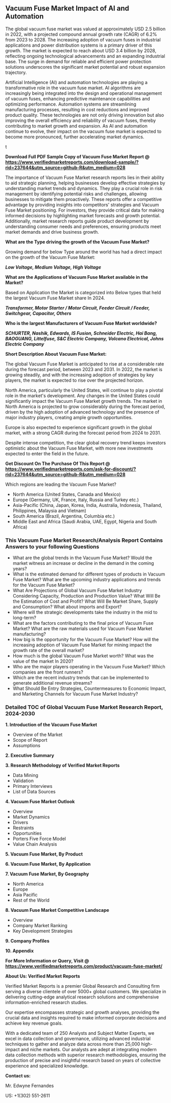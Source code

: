 <h2>Vacuum Fuse Market Impact of AI and Automation</h2><p>The global vacuum fuse market was valued at approximately USD 2.5 billion in 2022, with a projected compound annual growth rate (CAGR) of 6.2% from 2023 to 2028. The increasing adoption of vacuum fuses in industrial applications and power distribution systems is a primary driver of this growth. The market is expected to reach about USD 3.4 billion by 2028, reflecting ongoing technological advancements and an expanding industrial base. The surge in demand for reliable and efficient power protection solutions underscores the significant market potential and robust expansion trajectory.</p><p>Artificial Intelligence (AI) and automation technologies are playing a transformative role in the vacuum fuse market. AI algorithms are increasingly being integrated into the design and operational management of vacuum fuses, enhancing predictive maintenance capabilities and optimizing performance. Automation systems are streamlining manufacturing processes, resulting in cost reductions and improved product quality. These technologies are not only driving innovation but also improving the overall efficiency and reliability of vacuum fuses, thereby contributing to market growth and expansion. As AI and automation continue to evolve, their impact on the vacuum fuse market is expected to become more pronounced, further accelerating market dynamics.</p>t</p><p id="" class=""><strong>Download Full PDF Sample Copy of Vacuum Fuse Market Report @ <a href="https://www.verifiedmarketreports.com/download-sample/?rid=237644&utm_source=github-R&utm_medium=028" target="_blank">https://www.verifiedmarketreports.com/download-sample/?rid=237644&utm_source=github-R&utm_medium=028</a></strong></p><p>The importance of&nbsp;Vacuum Fuse Market research reports lies in their ability to aid strategic planning, helping businesses develop effective strategies by understanding market trends and dynamics. They play a crucial role in risk management by identifying potential risks and challenges, allowing businesses to mitigate them proactively. These reports offer a competitive advantage by providing insights into competitors' strategies and Vacuum Fuse Market positioning. For investors, they provide critical data for making informed decisions by highlighting market forecasts and growth potential. Additionally, market research reports guide product development by understanding consumer needs and preferences, ensuring products meet market demands and drive business growth.</p><p><strong>What are the&nbsp;Type driving the growth of the Vacuum Fuse Market?</strong></p><p id="" class="">Growing demand for below Type around the world has had a direct impact on the growth of the Vacuum Fuse Market:</p><em><strong>Low Voltage, Medium Voltage, High Voltage</strong></em></p><strong>What are the&nbsp;Applications&nbsp;of Vacuum Fuse Market available in the Market?</strong></p><p id="" class="">Based on Application the Market is categorized into Below types that held the largest Vacuum Fuse Market share In 2024.</p><em><strong>Transformer, Motor Starter / Motor Circuit, Feeder Circuit / Feeder, Switchgear, Capacitor, Others</strong></em></p><strong>Who is the largest Manufacturers of Vacuum Fuse Market worldwide?</strong></p><p><em><strong>SCHURTER, Nashik, Edwards, IS Fusion, Schneider Electric, Hai Bang, BAOGUANG, Littelfuse, S&C Electric Company, Volcano Electrical, Johns Electric Company</strong></em></p><p id="" class=""><strong>Short Description About Vacuum Fuse Market:</strong></p><p>The global Vacuum Fuse Market is anticipated to rise at a considerable rate during the forecast period, between 2023 and 2031. In 2022, the market is growing steadily, and with the increasing adoption of strategies by key players, the market is expected to rise over the projected horizon.</p><p>North America, particularly the United States, will continue to play a pivotal role in the market's development. Any changes in the United States could significantly impact the Vacuum Fuse Market growth trends. The market in North America is projected to grow considerably during the forecast period, driven by the high adoption of advanced technology and the presence of major industry players, creating ample growth opportunities.</p><p>Europe is also expected to experience significant growth in the global market, with a strong CAGR during the forecast period from 2024 to 2031.</p><p>Despite intense competition, the clear global recovery trend keeps investors optimistic about the Vacuum Fuse Market, with more new investments expected to enter the field in the future.</p><p id="" class=""><strong>Get Discount On The Purchase Of This Report @ <a href="https://www.verifiedmarketreports.com/ask-for-discount/?rid=237644&utm_source=github-R&utm_medium=028" target="_blank">https://www.verifiedmarketreports.com/ask-for-discount/?rid=237644&utm_source=github-R&utm_medium=028</a></strong></p>Which regions are leading the Vacuum Fuse Market?</p><ul><li>North America (United States, Canada and Mexico)</li><li>Europe (Germany, UK, France, Italy, Russia and Turkey etc.)</li><li>Asia-Pacific (China, Japan, Korea, India, Australia, Indonesia, Thailand, Philippines, Malaysia and Vietnam)</li><li>South America (Brazil, Argentina, Columbia etc.)</li><li>Middle East and Africa (Saudi Arabia, UAE, Egypt, Nigeria and South Africa)</li></ul><h3 id="" class="">This Vacuum Fuse Market Research/Analysis Report Contains Answers to your following Questions</h3><ul><li>What are the global trends in the Vacuum Fuse Market? Would the market witness an increase or decline in the demand in the coming years?</li><li>What is the estimated demand for different types of products in Vacuum Fuse Market? What are the upcoming industry applications and trends for the Vacuum Fuse Market?</li><li>What Are Projections of Global Vacuum Fuse Market Industry Considering Capacity, Production and Production Value? What Will Be the Estimation of Cost and Profit? What Will Be Market Share, Supply and Consumption? What about imports and Export?</li><li>Where will the strategic developments take the industry in the mid to long-term?</li><li>What are the factors contributing to the final price of Vacuum Fuse Market? What are the raw materials used for Vacuum Fuse Market manufacturing?</li><li>How big is the opportunity for the Vacuum Fuse Market? How will the increasing adoption of Vacuum Fuse Market for mining impact the growth rate of the overall market?</li><li>How much is the global Vacuum Fuse Market worth? What was the value of the market In 2020?</li><li>Who are the major players operating in the Vacuum Fuse Market? Which companies are the front runners?</li><li>Which are the recent industry trends that can be implemented to generate additional revenue streams?</li><li>What Should Be Entry Strategies, Countermeasures to Economic Impact, and Marketing Channels for Vacuum Fuse Market Industry?</li></ul><h3 id="" class="">Detailed TOC of Global Vacuum Fuse Market Research Report, 2024-2030</h3><p id="" class=""><strong>1. Introduction of the Vacuum Fuse Market</strong></p><ul><li>Overview of the Market</li><li>Scope of Report</li><li>Assumptions</li></ul><p id="" class=""><strong>2. Executive Summary</strong></p><p id="" class=""><strong>3. Research Methodology of Verified Market Reports</strong></p><ul><li>Data Mining</li><li>Validation</li><li>Primary Interviews</li><li>List of Data Sources</li></ul><p id="" class=""><strong>4. Vacuum Fuse Market Outlook</strong></p><ul><li>Overview</li><li>Market Dynamics</li><li>Drivers</li><li>Restraints</li><li>Opportunities</li><li>Porters Five Force Model</li><li>Value Chain Analysis</li></ul><p id="" class=""><strong>5. Vacuum Fuse Market, By Product</strong></p><p id="" class=""><strong>6. Vacuum Fuse Market, By Application</strong></p><p id="" class=""><strong>7. Vacuum Fuse Market, By Geography</strong></p><ul><li>North America</li><li>Europe</li><li>Asia Pacific</li><li>Rest of the World</li></ul><p id="" class=""><strong>8. Vacuum Fuse Market Competitive Landscape</strong></p><ul><li>Overview</li><li>Company Market Ranking</li><li>Key Development Strategies</li></ul><p id="" class=""><strong>9. Company Profiles</strong></p><p id="" class=""><strong>10. Appendix</strong></p><p id="" class=""><strong>For More Information or Query, Visit @ <a href="https://www.verifiedmarketreports.com/product/vacuum-fuse-market/" target="_blank">https://www.verifiedmarketreports.com/product/vacuum-fuse-market/</a></strong></p><p id="" class=""><strong>About Us: Verified Market Reports</strong></p><p id="" class="">Verified Market Reports is a premier Global Research and Consulting firm serving a diverse clientele of over 5000+ global customers. We specialize in delivering cutting-edge analytical research solutions and comprehensive information-enriched research studies.</p><p id="" class="">Our expertise encompasses strategic and growth analyses, providing the crucial data and insights required to make informed corporate decisions and achieve key revenue goals.</p><p id="" class="">With a dedicated team of 250 Analysts and Subject Matter Experts, we excel in data collection and governance, utilizing advanced industrial techniques to gather and analyze data across more than 25,000 high-impact and niche markets. Our analysts are adept at integrating modern data collection methods with superior research methodologies, ensuring the production of precise and insightful research based on years of collective experience and specialized knowledge.</p><p id="" class=""><strong>Contact us:</strong></p><p id="" class="">Mr. Edwyne Fernandes</p><p id="" class="">US: +1(302) 551-2611</p>